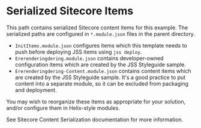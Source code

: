 # Serialized Sitecore Items

This path contains serialized Sitecore content items for this example. The
serialized paths are configured in `*.module.json` files in the parent directory.

* `InitItems.module.json` configures items which this template needs to
  push before deploying JSS items using `jss deploy`.
* `Ererenderingdering.module.json` contains developer-owned configuration items
  which are created by the JSS Styleguide sample.
* `Ererenderingdering-Content.module.json` contains content items which are
  created by the JSS Styleguide sample. It's a good practice to put content
  into a separate module, so it can be excluded from packaging and deployment.

You may wish to reorganize these items as appropriate for your solution, and/or
configure them in Helix-style modules.

See Sitecore Content Serialization documentation for more information.
